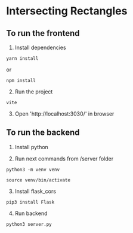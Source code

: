 # Intersecting Rectangles



## To run the frontend ##
1) Install dependencies

```shell script
yarn install
```

or

```shell script
npm install
```

2) Run the project

```shell script
vite
```

3) Open 'http://localhost:3030/' in browser


## To run the backend ##
1) Install python

2) Run next commands from /server folder

```shell script
python3 -m venv venv
```

```shell script
source venv/bin/activate 
```

3) Install flask_cors

```shell script
pip3 install Flask
```

4) Run backend

```shell script
python3 server.py
```
